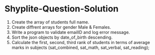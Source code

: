 # Shyplite-Question-Solution

1. Create the array of students full name.
2. Create diffrent arrays for gender Male & Females.
3. Write a program to validate emailID and log error message.
4. Sort the json objects by date_of_birth descending.
5. Calculate the first, second, third rank of students in terms of average marks in subjects (sat_combined, sat_math, sat_verbal, sat_reading);
